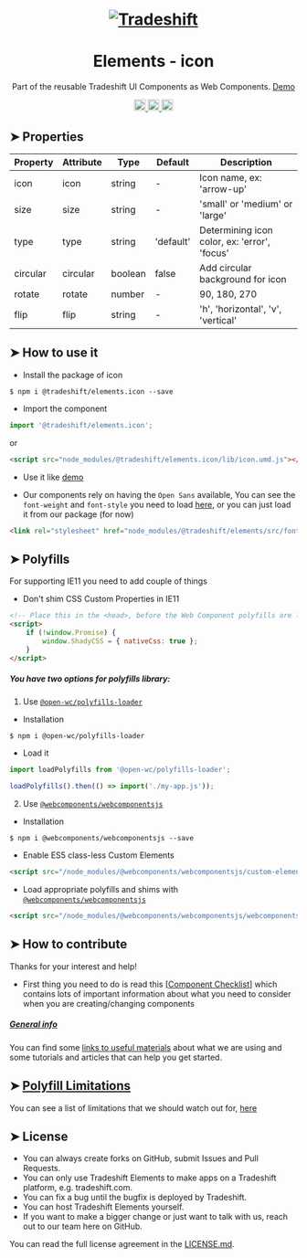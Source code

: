 <h1 align="center">
    <a href="https://tradeshift.com/">
      <img alt="Tradeshift" src="https://tradeshift.com/wp-content/themes/Tradeshift/img/brand/logo-black.png"/>
    </a>
</h1>

<h1 align="center">Elements - icon</h1>

<p align="center">
  Part of the reusable Tradeshift UI Components as Web Components.
    <a href="https://tradeshift.github.io/elements/?path=/story/ts-icon--default">
      Demo
    </a>
</p>

<p align="center">
    <a href="https://www.npmjs.com/package/@tradeshift/elements.icon">
      <img alt="NPM Version" src="https://badgen.net/npm/v/@tradeshift/elements.icon" height="20"/>
    </a>
    <a href="https://npmcharts.com/compare/@tradeshift/elements.icon?minimal=true">
		  <img alt="Downloads per month" src="https://badgen.net/npm/dm/@tradeshift/elements.icon" height="20"/>
		</a>
		<a href="https://www.npmjs.com/browse/depended/@tradeshift/elements.icon">
		  <img alt="Dependent packages" src="https://badgen.net/npm/dependents/@tradeshift/elements.icon" height="20"/>
		</a>
</p>

## ➤ Properties

| Property | Attribute | Type    | Default   | Description                                  |
| -------- | --------- | ------- | --------- | -------------------------------------------- |
| icon     | icon      | string  | -         | Icon name, ex: 'arrow-up'                    |
| size     | size      | string  | -         | 'small' or 'medium' or 'large'               |
| type     | type      | string  | 'default' | Determining icon color, ex: 'error', 'focus' |
| circular | circular  | boolean | false     | Add circular background for icon             |
| rotate   | rotate    | number  | -         | 90, 180, 270                                 |
| flip     | flip      | string  | -         | 'h', 'horizontal', 'v', 'vertical'           |

## ➤ How to use it

- Install the package of icon

```shell
$ npm i @tradeshift/elements.icon --save
```

- Import the component

```js
import '@tradeshift/elements.icon';
```

or

```html
<script src="node_modules/@tradeshift/elements.icon/lib/icon.umd.js"></script>
```

- Use it like [demo]("https://tradeshift.github.io/elements/?path=/story/ts-icon--default")

- Our components rely on having the `Open Sans` available, You can see the `font-weight` and `font-style` you need to load [here](https://github.com/Tradeshift/elements/blob/master/packages/core/src/fonts.css), or you can just load it from our package (for now)

```html
<link rel="stylesheet" href="node_modules/@tradeshift/elements/src/fonts.css" />
```

## ➤ Polyfills

For supporting IE11 you need to add couple of things

- Don't shim CSS Custom Properties in IE11

```html
<!-- Place this in the <head>, before the Web Component polyfills are loaded -->
<script>
	if (!window.Promise) {
		window.ShadyCSS = { nativeCss: true };
	}
</script>
```

##### You have two options for polyfills library:

1. Use [`@open-wc/polyfills-loader`](https://github.com/open-wc/open-wc/tree/master/packages/polyfills-loader)

- Installation

```shell
$ npm i @open-wc/polyfills-loader
```

- Load it

```js
import loadPolyfills from '@open-wc/polyfills-loader';

loadPolyfills().then(() => import('./my-app.js'));
```

2. Use [`@webcomponents/webcomponentsjs`](https://github.com/webcomponents/polyfills/tree/master/packages/webcomponentsjs)

- Installation

```hell
$ npm i @webcomponents/webcomponentsjs --save
```

- Enable ES5 class-less Custom Elements

```html
<script src="/node_modules/@webcomponents/webcomponentsjs/custom-elements-es5-adapter.js"></script>
```

- Load appropriate polyfills and shims with [`@webcomponents/webcomponentsjs`](https://github.com/webcomponents/webcomponentsjs)

```html
<script src="/node_modules/@webcomponents/webcomponentsjs/webcomponents-loader.js" defer></script>
```

## ➤ How to contribute

Thanks for your interest and help!

- First thing you need to do is read this [[Component Checklist](https://github.com/Tradeshift/elements/wiki/Component-checklist)] which contains lots of important information about what you need to consider when you are creating/changing components

##### [General info](https://github.com/Tradeshift/elements/wiki/Useful-materials-starter)

You can find some [links to useful materials](https://github.com/Tradeshift/elements/wiki/Useful-materials-starter) about what we are using and some tutorials and articles that can help you get started.

## ➤ [Polyfill Limitations](https://github.com/Tradeshift/elements/wiki/Polyfill-Limitations)

You can see a list of limitations that we should watch out for, [here](https://github.com/Tradeshift/elements/wiki/Polyfill-Limitations)

## ➤ License

- You can always create forks on GitHub, submit Issues and Pull Requests.
- You can only use Tradeshift Elements to make apps on a Tradeshift platform, e.g. tradeshift.com.
- You can fix a bug until the bugfix is deployed by Tradeshift.
- You can host Tradeshift Elements yourself.
- If you want to make a bigger change or just want to talk with us, reach out to our team here on GitHub.

You can read the full license agreement in the [LICENSE.md](https://github.com/Tradeshift/elements/blob/master/LICENSE.md).
